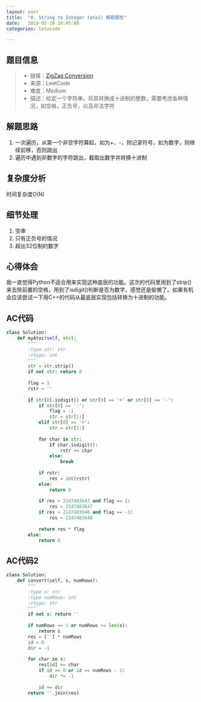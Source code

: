```yaml
---
layout: post
title:  "8. String to Integer (atoi) 解题报告"
date:   2018-05-10 10:45:00
categories: letecode

---
```



## 题目信息

> * 链接：[ZigZag Conversion](https://leetcode.com/problems/string-to-integer-atoi/description/)
> * 来源：LeetCode
> * 难度：Medium
> * 描述：给定一个字符串，将其转换成十进制的整数，需要考虑各种情况，如空格，正负号，以及非法字符


## 解题思路
1. 一次遍历，从第一个非空字符算起，如为+、-，则记录符号，如为数字，则继续前移，否则跳出
2. 遍历中遇到非数字的字符跳出，截取出数字并转换十进制

## 复杂度分析
时间复杂度O(N)

## 细节处理
1. 空串
2. 只有正负号的情况
3. 超出32位制的数字

## 心得体会
我一直觉得Python不适合用来实现这种底层的功能。这次的代码里用到了strip()来去除前置的空格，用到了isdigit()判断是否为数字，感觉还是偷懒了。如果有机会应该尝试一下用C++的代码从最底层实现包括转换为十进制的功能。


## AC代码

``` python
class Solution:
    def myAtoi(self, str):
        """
        :type str: str
        :rtype: int
        """       
        str = str.strip()
        if not str: return 0
        
        flag = 1
        rstr = ''
        
        if str[0].isdigit() or str[0] == '+' or str[0] == '-':
            if str[0] == '-':
                flag = -1
                str = str[1:]
            elif str[0] == '+':
                str = str[1:]
            
            for char in str:
                if char.isdigit():
                    rstr += char
                else:
                    break
            
            if rstr:
                res = int(rstr) 
            else:
                return 0
            
            if res > 2147483647 and flag == 1:
                res = 2147483647
            if res > 2147483648 and flag == -1:
                res = 2147483648
            
            return res * flag
        else:
            return 0
```

## AC代码2

``` python
class Solution:
    def convert(self, s, numRows):
        """
        :type s: str
        :type numRows: int
        :rtype: str
        """
        if not s: return ''
        
        if numRows == 1 or numRows >= len(s):
            return s
        res = [''] * numRows
        id = 0
        dir = -1
        
        for char in s:
            res[id] += char
            if id == 0 or id == numRows - 1:
                dir *= -1
            
            id += dir
        return ''.join(res)
```


[jekyll-docs]: https://jekyllrb.com/docs/home
[jekyll-gh]:   https://github.com/jekyll/jekyll
[jekyll-talk]: https://talk.jekyllrb.com/


